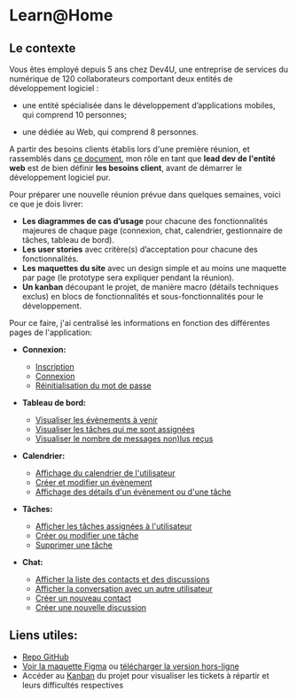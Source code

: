 # Learn@Home

## Le contexte


Vous êtes employé depuis 5 ans chez Dev4U, une entreprise de services du numérique de 120 collaborateurs comportant deux entités de développement logiciel : 

  - une entité spécialisée dans le développement d’applications mobiles, qui comprend 10 personnes;
  
  - une dédiée au Web, qui comprend 8 personnes.


A partir des besoins clients établis lors d'une première réunion, et rassemblés dans [ce document](https://github.com/daddyjanno/LearnAtHome/blob/main/Notes%2B-%2BR%C3%A9union%2BLearn%40Home.pdf), mon rôle en tant que **lead dev de l'entité web** est de bien définir **les besoins client**, avant de démarrer le développement logiciel pur.

Pour préparer une nouvelle réunion prévue dans quelques semaines, voici ce que je dois livrer:

  - **Les diagrammes de cas d’usage** pour chacune des fonctionnalités majeures de chaque page (connexion, chat, calendrier, gestionnaire de tâches, tableau de bord).
  - **Les user stories** avec critère(s) d’acceptation pour chacune des fonctionnalités.
  - **Les maquettes du site** avec un design simple et au moins une maquette par page (le prototype sera expliquer pendant la réunion).
  - **Un kanban** découpant le projet, de manière macro (détails techniques exclus) en blocs de fonctionnalités et sous-fonctionnalités pour le développement.


Pour ce faire, j'ai centralisé les informations en fonction des différentes pages de l'application:

- **Connexion:**
  - [Inscription](https://github.com/daddyjanno/LearnAtHome/wiki/Page-de-connexion-%E2%80%90-Inscription)
  - [Connexion](https://github.com/daddyjanno/LearnAtHome/wiki/Page-de-connexion-%E2%80%90-Connexion)
  - [Réinitialisation du mot de passe](https://github.com/daddyjanno/LearnAtHome/wiki/Page-de-connexion-%E2%80%90-Formulaire-de-r%C3%A9cup%C3%A9ration-de-mot-de-passe)

- **Tableau de bord:**
  - [Visualiser les évènements à venir](https://github.com/daddyjanno/LearnAtHome/wiki/Dashboard-%E2%80%90-Affichage-des-prochains-%C3%A9v%C3%A8nements)
  - [Visualiser les tâches qui me sont assignées](https://github.com/daddyjanno/LearnAtHome/wiki/Dashboard-%E2%80%90-Affichage-des-t%C3%A2ches-%C3%A0-venir)
  - [Visualiser le nombre de messages non)lus reçus](https://github.com/daddyjanno/LearnAtHome/wiki/Dashboard-%E2%80%90-Afficher-le-nombre-de-messages-non%E2%80%90lus)

- **Calendrier:**
  - [Affichage du calendrier de l'utilisateur](https://github.com/daddyjanno/LearnAtHome/wiki/Calendrier-%E2%80%90-Affichage-du-calendrier-et-des-%C3%A9v%C3%A8nements-et-t%C3%A2ches-de-l%E2%80%99utilisateur)
  - [Créer et modifier un évènement](https://github.com/daddyjanno/LearnAtHome/wiki/Calendrier-%E2%80%90-Formulaire-de-cr%C3%A9ation-et-modification-d%E2%80%99%C3%A9v%C3%A8nement)
  - [Affichage des détails d'un évènement ou d'une tâche](https://github.com/daddyjanno/LearnAtHome/wiki/Calendrier-%E2%80%90-Affichage-des-d%C3%A9tails-de-l%E2%80%99%C3%A9v%C3%A8nement-ou-t%C3%A2che)
 
- **Tâches:**
  - [Afficher les tâches assignées à l'utilisateur](https://github.com/daddyjanno/LearnAtHome/wiki/T%C3%A2ches-%E2%80%90-Affichage-des-t%C3%A2ches-utilisateur)
  - [Créer ou modifier une tâche](https://github.com/daddyjanno/LearnAtHome/wiki/T%C3%A2ches-%E2%80%90-Formulaire-de-cr%C3%A9ation-et-modification-de-t%C3%A2ches)
  - [Supprimer une tâche](https://github.com/daddyjanno/LearnAtHome/wiki/T%C3%A2ches-%E2%80%90-Suppression-de-t%C3%A2che)
 
- **Chat:**
  - [Afficher la liste des contacts et des discussions](https://github.com/daddyjanno/LearnAtHome/wiki/Chat-%E2%80%90-Affichage-des-discussions-et-des-contacts)
  - [Afficher la conversation avec un autre utilisateur](https://github.com/daddyjanno/LearnAtHome/wiki/Chat-%E2%80%90-Affichage-de-la-conversation-et-du-profil-de-l%E2%80%99interlocuteur)
  - [Créer un nouveau contact](https://github.com/daddyjanno/LearnAtHome/wiki/Chat-%E2%80%90-Formulaire-de-cr%C3%A9ation-de-contact)
  - [Créer une nouvelle discussion](https://github.com/daddyjanno/LearnAtHome/wiki/Chat-%E2%80%90-Formulaire-de-nouvelle-discussion)


## Liens utiles:  

  - [Repo GitHub](https://github.com/daddyjanno/LearnAtHome)
  - [Voir la maquette Figma](https://www.figma.com/file/vzsf5rgUdcwQ9yQd451LEF/Learn%40home?type=design&node-id=0%3A1&mode=design&t=OEb1ihmWyJ6P3URc-1) ou [télécharger la version hors-ligne](https://github.com/daddyjanno/LearnAtHome/blob/main/Maquettes/Learn%40home.fig)
  - Accéder au [Kanban](https://www.notion.so/Dev4U-projet-Learn-Home-5d01bd3b3bdc40a5993172394541b991?p=b5d7274cc57946808f03a381189777c9&pm=s) du projet pour visualiser les tickets à répartir et leurs difficultés respectives


